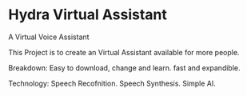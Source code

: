 # Hydra Virtual Assistant 
 A Virtual Voice Assistant 

 This Project is to create an Virtual Assistant available for more people.

 Breakdown:
    Easy to download, change and learn.
    fast and expandible.

Technology:
    Speech Recofnition.
    Speech Synthesis.
    Simple AI.


